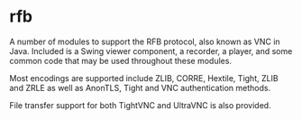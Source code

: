 # rfb

A number of modules to support the RFB protocol, also known as VNC in Java. Included is a Swing viewer component,
a recorder, a player, and some common code that may be used throughout these modules.

Most encodings  are supported include ZLIB, CORRE, Hextile, Tight, ZLIB and ZRLE as well as AnonTLS, Tight and
VNC authentication methods.

File transfer support for both TightVNC and UltraVNC is also provided.